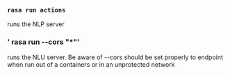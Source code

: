 ### `rasa run actions`
runs the NLP server
### ' rasa run --cors "*"'
runs the NLU server. 
Be aware of --cors should be set properly to endpoint when run out of a containers or in an unprotected network
